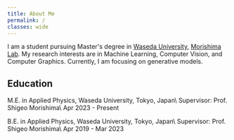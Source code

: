 ```yaml
---
title: About Me
permalink: /
classes: wide
---
```


I am a student pursuing Master's degree in [Waseda University](https://www.waseda.jp/top/en/), [Morishima Lab](https://morishima-lab.jp/?lang=en).
My research interests are in Machine Learning, Computer Vision, and Computer Graphics.
Currently, I am focusing on generative models.

## Education
M.E. in Applied Physics, Waseda University, Tokyo, Japan\\
Supervisor: Prof. Shigeo Morishima\\
Apr 2023 - Present

B.E. in Applied Physics, Waseda University, Tokyo, Japan\\
Supervisor: Prof. Shigeo Morishima\\
Apr 2019 - Mar 2023
